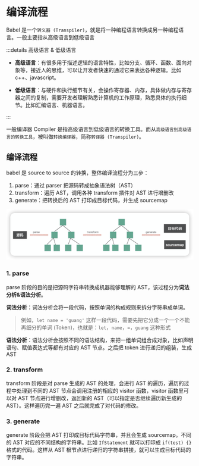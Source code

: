 # 编译流程

Babel 是一个`转义器 (Transpiler)`，就是将一种编程语言转换成另一种编程语言。一般主要指从高级语言到低级语言

:::details 高级语言 & 低级语言

- **高级语言**：有很多用于描述逻辑的语言特性，比如分支、循环、函数、面向对象等，接近人的思维，可以让开发者快速的通过它来表达各种逻辑。比如 c++、javascript。

- **低级语言**：与硬件和执行细节有关，会操作寄存器、内存，具体做内存与寄存器之间的复制，需要开发者理解熟悉计算机的工作原理，熟悉具体的执行细节。比如汇编语言、机器语言。

:::

一般编译器 Compiler 是指高级语言到低级语言的转换工具。而从`高级语言到高级语言的转换工具`，被叫做`转换编译器`，简称`转译器 (Transpiler)`。

## 编译流程

babel 是 source to source 的转换，整体编译流程分为三步：

1. parse：通过 parser 把源码转成抽象语法树（AST）
2. transform：遍历 AST，调用各种 transform 插件对 AST 进行增删改
3. generate：把转换后的 AST 打印成目标代码，并生成 sourcemap

![流程示意图](./image/01.png)

### 1. parse

parse 阶段的目的是把源码字符串转换成机器能够理解的 AST，该过程分为**词法分析&语法分析**。

**词法分析**：词法分析会将一段代码，按照单词的构成规则来拆分字符串成单词。<br />
> 例如，`let name = 'guang'` 这样一段代码，需要先把它分成一个一个不能再细分的单词 (Token)，也就是：`let`，`name`，`=`，`guang` 这种形式

**语法分析**：语法分析会按照不同的语法结构，来把一组单词组合成对象，比如声明语句、赋值表达式等都有对应的 AST 节点。之后把 token 进行递归的组装，生成 AST

### 2. transform

transform 阶段是对 parse 生成的 AST 的处理，会进行 AST 的遍历，遍历的过程中处理到不同的 AST 节点会调用注册的相应的 visitor 函数，visitor 函数里可以对 AST 节点进行增删改，返回新的 AST（可以指定是否继续遍历新生成的 AST）。这样遍历完一遍 AST 之后就完成了对代码的修改。

### 3. generate

generate 阶段会把 AST 打印成目标代码字符串，并且会生成 sourcemap。不同的 AST 对应的不同结构的字符串。比如 `IfStatement` 就可以打印成  `if(test) {}` 格式的代码。这样从 AST 根节点进行递归的字符串拼接，就可以生成目标代码的字符串。

